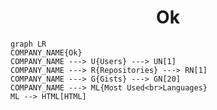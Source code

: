 <h1 align="center">Ok</h1>

```mermaid
graph LR
COMPANY_NAME{Ok}
COMPANY_NAME ---> U{Users} ---> UN[1]
COMPANY_NAME ---> R{Repositories} ---> RN[1]
COMPANY_NAME ---> G{Gists} ---> GN[20]
COMPANY_NAME ---> ML{Most Used<br>Languages}
ML --> HTML[HTML]
```

